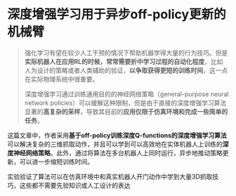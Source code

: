 # 深度增强学习用于异步off-policy更新的机械臂

> 强化学习有望在较少人工干预的情况下帮助机器学得大量的行为技巧。但是**实际机器人在应用RL的时候，常常需要折中学习过程的自动化程度**，比如人为设计的策略或者人类辅助的验证，**以争取获得更短的训练时间**，这一点在实际物理系统中很重要。
>
> 深度增强学习通过训练通用目的的神经网络策略（general-purpose neural network policies）可以缓解这种限制，但是由于直接的深度增强学习算法显著的**高复杂的采样**，导致其目前的**应用仅限于仿真环境和完成一些简单的任务**。

这篇文章中，作者采用**基于off-policy训练深度Q-functions的深度增强学习算法**可以解决复杂的三维抓取动作，并且可以学到可以高效地在实体机器人上训练的**深度神经网络策略**。此外，通过将算法在多台机器人上同时运行，异步地推动策略更新，可以进一步缩短训练时间。

实验验证了算法可以在仿真环境中和真实机器人开门动作中学到大量3D抓取技巧，这些都不需要先验知识或人工设计的表达

